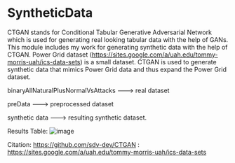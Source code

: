 # SyntheticData

CTGAN stands for Conditional Tabular Generative Adversarial Network which is used for generating real looking tabular data with the help of GANs. 
This module includes my work for generating synthetic data with the help of CTGAN. Power Grid dataset (https://sites.google.com/a/uah.edu/tommy-morris-uah/ics-data-sets) is a small dataset. CTGAN is used to generate synthetic data that mimics Power Grid data and thus expand the Power Grid dataset. 

binaryAllNaturalPlusNormalVsAttacks ---> real dataset


preData ---> preprocessed dataset


synthetic data ---> resulting synthetic dataset.

Results Table:
![image](https://user-images.githubusercontent.com/93623710/191051092-a7996a85-2c82-45fc-a114-d61030c3fe26.png)


Citation: https://github.com/sdv-dev/CTGAN
        : https://sites.google.com/a/uah.edu/tommy-morris-uah/ics-data-sets
